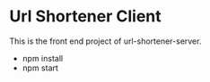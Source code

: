 # Url Shortener Client

This is the front end project of url-shortener-server.

- npm install
- npm start
